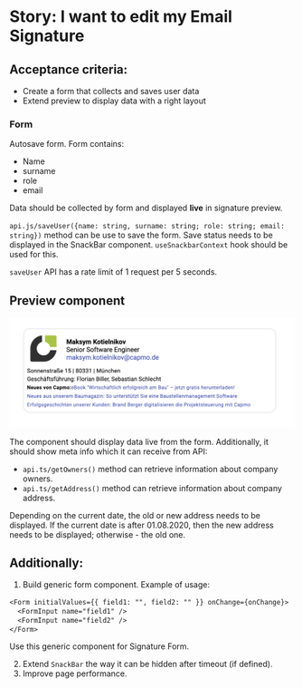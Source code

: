 # Story: I want to edit my Email Signature

## Acceptance criteria:
- Create a form that collects and saves user data
- Extend preview to display data with a right layout

### Form
Autosave form. Form contains:
- Name
- surname 
- role
- email

Data should be collected by form and displayed **live** in signature preview.

`api.js/saveUser({name: string, surname: string; role: string; email: string})` method can be use to save the form. 
Save status needs to be displayed in the SnackBar component.
`useSnackbarContext` hook should be used for this.

`saveUser` API has a rate limit of 1 request per 5 seconds.

## Preview component

![Signature preview](public/signature-preview.png "Signature preview")

The component should display data live from the form.
Additionally, it should show meta info which it can receive from API:
- `api.ts/getOwners()` method can retrieve information about company owners. 
- `api.ts/getAddress()` method can retrieve information about company address.

Depending on the current date, the old or new address needs to be displayed. If the current date is after 01.08.2020, then the new address needs to be displayed; otherwise - the old one.
## Additionally:

1. Build generic form component. Example of usage:

```
<Form initialValues={{ field1: "", field2: "" }} onChange={onChange}>
  <FormInput name="field1" />
  <FormInput name="field2" />
</Form>
```
Use this generic component for Signature Form.

2. Extend `SnackBar` the way it can be hidden after timeout (if defined).
3. Improve page performance.



